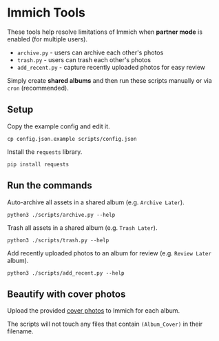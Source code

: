 # Immich Tools

These tools help resolve limitations of Immich when **partner mode** is enabled (for multiple users).

- `archive.py` - users can archive each other's photos
- `trash.py` - users can trash each other's photos
- `add_recent.py` - capture recently uploaded photos for easy review

Simply create **shared albums** and then run these scripts manually or via `cron` (recommended).


## Setup

Copy the example config and edit it.

    cp config.json.example scripts/config.json

Install the `requests` library.

    pip install requests


## Run the commands

Auto-archive all assets in a shared album (e.g. `Archive Later`).

    python3 ./scripts/archive.py --help

Trash all assets in a shared album (e.g. `Trash Later`).

    python3 ./scripts/trash.py --help

Add recently uploaded photos to an album for review (e.g. `Review Later` album).

    python3 ./scripts/add_recent.py --help


## Beautify with cover photos

Upload the provided [cover photos](images/) to Immich for each album.

The scripts will not touch any files that contain `(Album_Cover)` in their filename.